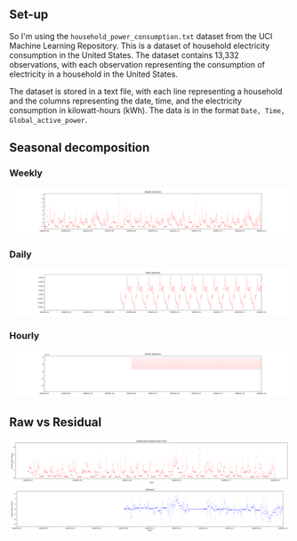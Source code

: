 ## Set-up

So I'm using the `household_power_consumption.txt` dataset from the UCI Machine Learning Repository. This is a dataset of household electricity consumption in the United States. The dataset contains 13,332 observations, with each observation representing the consumption of electricity in a household in the United States.

The dataset is stored in a text file, with each line representing a household and the columns representing the date, time, and the electricity consumption in kilowatt-hours (kWh). The data is in the format `Date, Time, Global_active_power`.




## Seasonal decomposition

### Weekly
![weekly_decomposition](figs/weekly_decomposition.png)

### Daily
![daily_decomposition](figs/daily_decomposition.png)

### Hourly
![hourly_decomposition](figs/hourly_decomposition.png)


## Raw vs Residual

![timeseries](figs/timeseries.png)
![residual](figs/residual.png)
